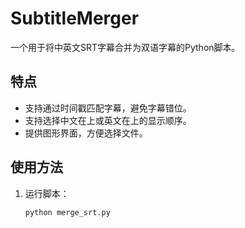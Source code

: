 # SubtitleMerger

一个用于将中英文SRT字幕合并为双语字幕的Python脚本。

## 特点

- 支持通过时间戳匹配字幕，避免字幕错位。
- 支持选择中文在上或英文在上的显示顺序。
- 提供图形界面，方便选择文件。

## 使用方法

1. 运行脚本：
   ```bash
   python merge_srt.py
